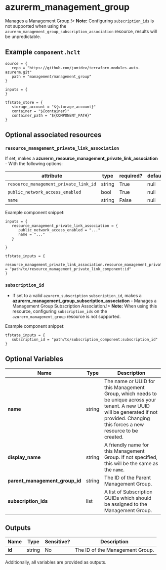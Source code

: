 # azurerm_management_group

Manages a Management Group.!> **Note:** Configuring `subscription_ids` is not supported when using the `azurerm_management_group_subscription_association` resource, results will be unpredictable.

## Example `component.hclt`

```hcl
source = {
   repo = "https://github.com/jumidev/terraform-modules-auto-azurerm.git"   
   path = "management/management_group"   
}

inputs = {
}

tfstate_store = {
   storage_account = "${storage_account}"   
   container = "${container}"   
   container_path = "${COMPONENT_PATH}"   
}

```
## Optional associated resources


### `resource_management_private_link_association` 

If set, makes a **azurerm_resource_management_private_link_association** - With the following options:

| attribute | type | required? | default |
| --------- | ---- | --------- | ------- |
| `resource_management_private_link_id` | string | True | null |
| `public_network_access_enabled` | bool | True | null |
| `name` | string | False | null |


Example component snippet:

```hcl
inputs = {
   resource_management_private_link_association = {
      public_network_access_enabled = "..."      
      name = "..."      
   }
   
}

tfstate_inputs = {
   resource_management_private_link_association.resource_management_private_link.id = "path/to/resource_management_private_link_component:id"   
}

```

### `subscription_id` 

- If set to a valid `azurerm_subscription` `subscription_id`, makes a **azurerm_management_group_subscription_association** - Manages a Management Group Subscription Association.!> **Note:** When using this resource, configuring `subscription_ids` on the `azurerm_management_group` resource is not supported.

Example component snippet:

```hcl
tfstate_inputs = {
   subscription_id = "path/to/subscription_component:subscription_id"
}
```


## Optional Variables

| Name | Type |  Description |
| ---- | --------- |  ----------- |
| **name** | string |  The name or UUID for this Management Group, which needs to be unique across your tenant. A new UUID will be generated if not provided. Changing this forces a new resource to be created. | 
| **display_name** | string |  A friendly name for this Management Group. If not specified, this will be the same as the `name`. | 
| **parent_management_group_id** | string |  The ID of the Parent Management Group. | 
| **subscription_ids** | list |  A list of Subscription GUIDs which should be assigned to the Management Group. | 



## Outputs

| Name | Type | Sensitive? | Description |
| ---- | ---- | --------- | --------- |
| **id** | string | No  | The ID of the Management Group. | 

Additionally, all variables are provided as outputs.
